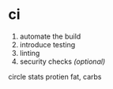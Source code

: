 # ci

1. automate the build
2. introduce testing
3. linting
4. security checks _(optional)_

circle stats
protien fat, carbs
